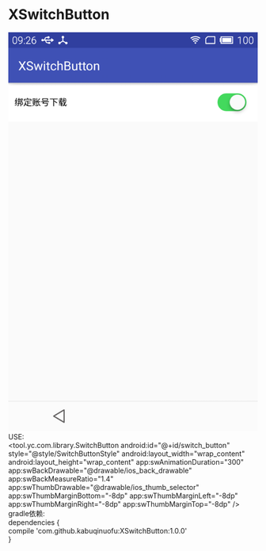 # XSwitchButton
![image](https://github.com/kabuqinuofu/XSwitchButton/raw/master/app/src/main/res/Img/ios_style_switchbutton.png)</br>
USE:</br>
        <tool.yc.com.library.SwitchButton
            android:id="@+id/switch_button"
            style="@style/SwitchButtonStyle"
            android:layout_width="wrap_content"
            android:layout_height="wrap_content"
            app:swAnimationDuration="300"
            app:swBackDrawable="@drawable/ios_back_drawable"
            app:swBackMeasureRatio="1.4"
            app:swThumbDrawable="@drawable/ios_thumb_selector"
            app:swThumbMarginBottom="-8dp"
            app:swThumbMarginLeft="-8dp"
            app:swThumbMarginRight="-8dp"
            app:swThumbMarginTop="-8dp" /></br>
gradle依赖: </br>
dependencies { </br>
	compile 'com.github.kabuqinuofu:XSwitchButton:1.0.0' </br>
}
